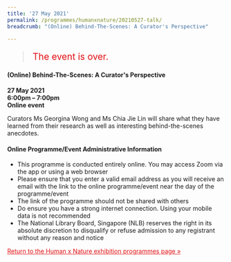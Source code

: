 ```yaml
---
title: '27 May 2021'
permalink: /programmes/humanxnature/20210527-talk/
breadcrumb: "(Online) Behind-The-Scenes: A Curator's Perspective"

---
```



<blockquote style="color: #E21216; font-size: 150%;">The event is over.</blockquote>

#### (Online) Behind-The-Scenes: A Curator's Perspective

__27 May 2021__<br>
__6:00pm – 7:00pm__<br>
__Online event__

Curators Ms Georgina Wong and Ms Chia Jie Lin will share what they have learned from their research as well as interesting behind-the-scenes anecdotes.

#### Online Programme/Event Administrative Information

- This programme is conducted entirely online. You may access Zoom via the app or using a web browser
- Please ensure that you enter a valid email address as you will receive an email with the link to the online programme/event near the day of the programme/event
- The link of the programme should not be shared with others
- Do ensure you have a strong internet connection. Using your mobile data is not recommended
- The National Library Board, Singapore (NLB) reserves the right in its absolute discretion to disqualify or refuse admission to any registrant without any reason and notice

<a href="/exhibitions/past-exhibitions/humanxnature/programmes/" style="color:#E21216;">Return to the Human x Nature exhibition programmes page &#187;</a>
